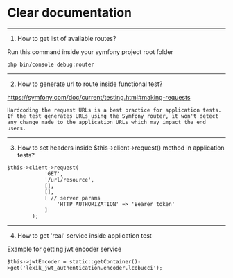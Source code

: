 # Clear documentation

---------------------------------------------------------------------------------------------------------------------------------------------------
1. How to get list of available routes?

Run this command inside your symfony project root folder

`php bin/console debug:router`

---------------------------------------------------------------------------------------------------------------------------------------------------
2. How to generate url to route inside functional test?

https://symfony.com/doc/current/testing.html#making-requests

`
Hardcoding the request URLs is a best practice for application tests. If the test generates URLs using the Symfony router, it won't detect any change made to the application URLs which may impact the end users.
`

---------------------------------------------------------------------------------------------------------------------------------------------------
3. How to set headers inside $this->client->request() method in application tests? 

```
$this->client->request(
            'GET', 
            '/url/resource',
            [],
            [],
            [ // server params
                'HTTP_AUTHORIZATION' => 'Bearer token'
            ]
        );
```

---------------------------------------------------------------------------------------------------------------------------------------------------
4. How to get 'real' service inside application test

Example for getting jwt encoder service

```
$this->jwtEncoder = static::getContainer()->get('lexik_jwt_authentication.encoder.lcobucci');
```

